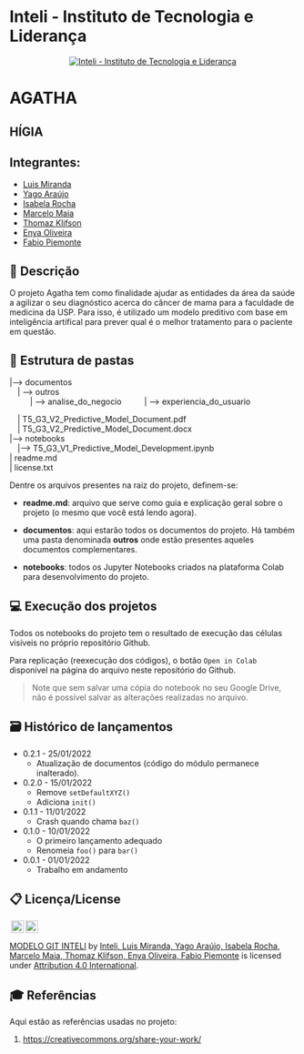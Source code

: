 # Inteli - Instituto de Tecnologia e Liderança 

<p align="center">
<a href= "https://www.inteli.edu.br/"><img src="https://www.inteli.edu.br/wp-content/uploads/2021/08/20172028/marca_1-2.png" alt="Inteli - Instituto de Tecnologia e Liderança" border="0"></a>
</p>

# AGATHA

## HÍGIA

## Integrantes: 
- <a href="https://www.linkedin.com/in/luis-miranda-137566139/">Luis Miranda</a>
- <a href="https://www.linkedin.com/in/yago-ara%C3%BAjo-do-vale-moreira-461816247/">Yago Araújo</a>
- <a href="https://www.linkedin.com/in/isabela-amado-da-rocha-0314b4237/">Isabela Rocha</a> 
- <a href="https://www.linkedin.com/in/marcelo-maia-b90b03231/">Marcelo Maia</a> 
- <a href="https://www.linkedin.com/in/thomaz-klifson-falc%C3%A3o-barboza-046490125/">Thomaz Klifson</a>
- <a href="https://www.linkedin.com/in/enya-oliveira-636566240/">Enya Oliveira</a> 
- <a href="https://www.linkedin.com/in/fabio-piemonte-823a65211/">Fabio Piemonte</a>

## 📝 Descrição

O projeto Agatha tem como finalidade ajudar as entidades da área da saúde a agilizar o seu diagnóstico acerca do câncer de mama para a faculdade de medicina da USP. Para isso, é utilizado um modelo preditivo com base em inteligência artifical para prever qual é o melhor tratamento para o paciente em questão.  

## 📁 Estrutura de pastas

|--> documentos<br>
  &emsp;| --> outros <br>
    &emsp; &emsp; | --> analise_do_negocio
    &emsp; &emsp; | --> experiencia_do_usuario
    
  &emsp;| T5_G3_V2_Predictive_Model_Document.pdf<br>
  &emsp;| T5_G3_V2_Predictive_Model_Document.docx<br>
|--> notebooks<br>
  &emsp;|--> T5_G3_V1_Predictive_Model_Development.ipynb<br>
| readme.md<br>
| license.txt

Dentre os arquivos presentes na raiz do projeto, definem-se:

- <b>readme.md</b>: arquivo que serve como guia e explicação geral sobre o projeto (o mesmo que você está lendo agora).

- <b>documentos</b>: aqui estarão todos os documentos do projeto. Há também uma pasta denominada <b>outros</b> onde estão presentes aqueles documentos complementares.

- <b>notebooks</b>: todos os Jupyter Notebooks criados na plataforma Colab para desenvolvimento do projeto.

## 💻 Execução dos projetos

Todos os notebooks do projeto tem o resultado de execução das células visíveis no próprio repositório Github.

Para replicação (reexecução dos códigos), o botão `Open in Colab` disponível na página do arquivo neste repositório do Github.
> Note que sem salvar uma cópia do notebook no seu Google Drive, não é possível salvar as alterações realizadas no arquivo.

## 🗃 Histórico de lançamentos

* 0.2.1 - 25/01/2022
    * Atualização de documentos (código do módulo permanece inalterado).
* 0.2.0 - 15/01/2022
    * Remove `setDefaultXYZ()`
    * Adiciona `init()`
* 0.1.1 - 11/01/2022
    * Crash quando chama `baz()`
* 0.1.0 - 10/01/2022
    * O primeiro lançamento adequado
    * Renomeia `foo()` para `bar()`
* 0.0.1 - 01/01/2022
    * Trabalho em andamento

## 📋 Licença/License

<img style="height:22px!important;margin-left:3px;vertical-align:text-bottom;" src="https://mirrors.creativecommons.org/presskit/icons/cc.svg?ref=chooser-v1"><img style="height:22px!important;margin-left:3px;vertical-align:text-bottom;" src="https://mirrors.creativecommons.org/presskit/icons/by.svg?ref=chooser-v1"><p xmlns:cc="http://creativecommons.org/ns#" xmlns:dct="http://purl.org/dc/terms/"><a property="dct:title" rel="cc:attributionURL" href="https://github.com/Spidus/Teste_Final_1">MODELO GIT INTELI</a> by <a rel="cc:attributionURL dct:creator" property="cc:attributionName" href="https://www.yggbrasil.com.br/vr">Inteli, Luis Miranda, Yago Araújo, Isabela Rocha, Marcelo Maia, Thomaz Klifson, Enya Oliveira, Fabio Piemonte</a> is licensed under <a href="http://creativecommons.org/licenses/by/4.0/?ref=chooser-v1" target="_blank" rel="license noopener noreferrer" style="display:inline-block;">Attribution 4.0 International</a>.</p>

## 🎓 Referências

Aqui estão as referências usadas no projeto:

1. <https://creativecommons.org/share-your-work/>
